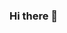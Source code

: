 ### Hi there 👋

<!--
**ttdy0/ttdy0** is a ✨ _special_ ✨ repository because its `README.md` (this file) appears on your GitHub profile.

-->
